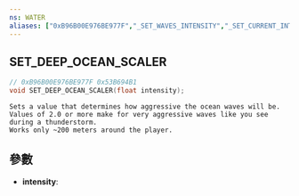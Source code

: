 ```yaml
---
ns: WATER
aliases: ["0xB96B00E976BE977F","_SET_WAVES_INTENSITY","_SET_CURRENT_INTENSITY"]
---
```

## SET_DEEP_OCEAN_SCALER

```c
// 0xB96B00E976BE977F 0x53B694B1
void SET_DEEP_OCEAN_SCALER(float intensity);
```

```
Sets a value that determines how aggressive the ocean waves will be. Values of 2.0 or more make for very aggressive waves like you see during a thunderstorm.  
Works only ~200 meters around the player.  
```

## 參數
* **intensity**: 

